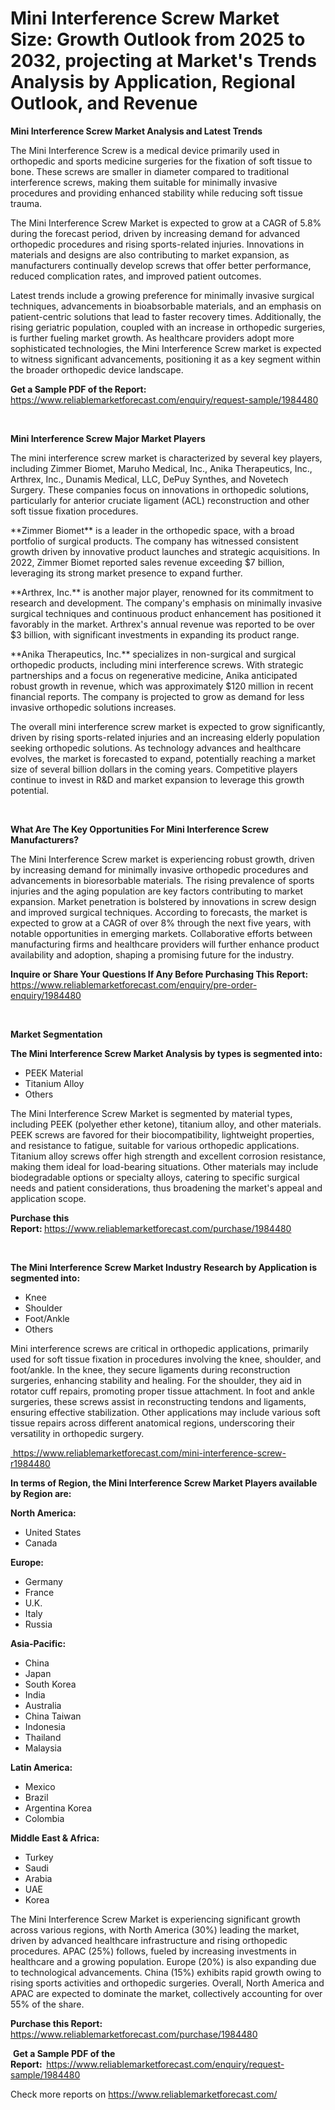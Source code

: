 <p><h1>Mini Interference Screw Market Size: Growth Outlook from 2025 to 2032, projecting at Market's Trends Analysis by Application, Regional Outlook, and Revenue</h1></p><p><strong>Mini Interference Screw Market Analysis and Latest Trends</strong></p>
<p><p>The Mini Interference Screw is a medical device primarily used in orthopedic and sports medicine surgeries for the fixation of soft tissue to bone. These screws are smaller in diameter compared to traditional interference screws, making them suitable for minimally invasive procedures and providing enhanced stability while reducing soft tissue trauma. </p><p>The Mini Interference Screw Market is expected to grow at a CAGR of 5.8% during the forecast period, driven by increasing demand for advanced orthopedic procedures and rising sports-related injuries. Innovations in materials and designs are also contributing to market expansion, as manufacturers continually develop screws that offer better performance, reduced complication rates, and improved patient outcomes.</p><p>Latest trends include a growing preference for minimally invasive surgical techniques, advancements in bioabsorbable materials, and an emphasis on patient-centric solutions that lead to faster recovery times. Additionally, the rising geriatric population, coupled with an increase in orthopedic surgeries, is further fueling market growth. As healthcare providers adopt more sophisticated technologies, the Mini Interference Screw market is expected to witness significant advancements, positioning it as a key segment within the broader orthopedic device landscape.</p></p>
<p><strong>Get a Sample PDF of the Report:&nbsp;</strong> <a href="https://www.reliablemarketforecast.com/enquiry/request-sample/1984480?utm_campaign=3050&utm_medium=2&utm_source=Github&utm_content=ia&utm_term=05032025&utm_id=mini-interference-screw">https://www.reliablemarketforecast.com/enquiry/request-sample/1984480</a></p>
<p>&nbsp;</p>
<p><strong>Mini Interference Screw Major Market Players</strong></p>
<p><p>The mini interference screw market is characterized by several key players, including Zimmer Biomet, Maruho Medical, Inc., Anika Therapeutics, Inc., Arthrex, Inc., Dunamis Medical, LLC, DePuy Synthes, and Novetech Surgery. These companies focus on innovations in orthopedic solutions, particularly for anterior cruciate ligament (ACL) reconstruction and other soft tissue fixation procedures.</p><p>**Zimmer Biomet** is a leader in the orthopedic space, with a broad portfolio of surgical products. The company has witnessed consistent growth driven by innovative product launches and strategic acquisitions. In 2022, Zimmer Biomet reported sales revenue exceeding $7 billion, leveraging its strong market presence to expand further.</p><p>**Arthrex, Inc.** is another major player, renowned for its commitment to research and development. The company's emphasis on minimally invasive surgical techniques and continuous product enhancement has positioned it favorably in the market. Arthrex's annual revenue was reported to be over $3 billion, with significant investments in expanding its product range.</p><p>**Anika Therapeutics, Inc.** specializes in non-surgical and surgical orthopedic products, including mini interference screws. With strategic partnerships and a focus on regenerative medicine, Anika anticipated robust growth in revenue, which was approximately $120 million in recent financial reports. The company is projected to grow as demand for less invasive orthopedic solutions increases.</p><p>The overall mini interference screw market is expected to grow significantly, driven by rising sports-related injuries and an increasing elderly population seeking orthopedic solutions. As technology advances and healthcare evolves, the market is forecasted to expand, potentially reaching a market size of several billion dollars in the coming years. Competitive players continue to invest in R&D and market expansion to leverage this growth potential.</p></p>
<p>&nbsp;</p>
<p><strong>What Are The Key Opportunities For Mini Interference Screw Manufacturers?</strong></p>
<p><p>The Mini Interference Screw market is experiencing robust growth, driven by increasing demand for minimally invasive orthopedic procedures and advancements in bioresorbable materials. The rising prevalence of sports injuries and the aging population are key factors contributing to market expansion. Market penetration is bolstered by innovations in screw design and improved surgical techniques. According to forecasts, the market is expected to grow at a CAGR of over 8% through the next five years, with notable opportunities in emerging markets. Collaborative efforts between manufacturing firms and healthcare providers will further enhance product availability and adoption, shaping a promising future for the industry.</p></p>
<p><strong>Inquire or Share Your Questions If Any Before Purchasing This Report:</strong> <a href="https://www.reliablemarketforecast.com/enquiry/pre-order-enquiry/1984480?utm_campaign=3050&utm_medium=2&utm_source=Github&utm_content=ia&utm_term=05032025&utm_id=mini-interference-screw">https://www.reliablemarketforecast.com/enquiry/pre-order-enquiry/1984480</a></p>
<p>&nbsp;</p>
<p><strong>Market Segmentation</strong></p>
<p><strong>The Mini Interference Screw Market Analysis by types is segmented into:</strong></p>
<p><ul><li>PEEK Material</li><li>Titanium Alloy</li><li>Others</li></ul></p>
<p><p>The Mini Interference Screw Market is segmented by material types, including PEEK (polyether ether ketone), titanium alloy, and other materials. PEEK screws are favored for their biocompatibility, lightweight properties, and resistance to fatigue, suitable for various orthopedic applications. Titanium alloy screws offer high strength and excellent corrosion resistance, making them ideal for load-bearing situations. Other materials may include biodegradable options or specialty alloys, catering to specific surgical needs and patient considerations, thus broadening the market's appeal and application scope.</p></p>
<p><strong>Purchase this Report:&nbsp;</strong><a href="https://www.reliablemarketforecast.com/purchase/1984480?utm_campaign=3050&utm_medium=2&utm_source=Github&utm_content=ia&utm_term=05032025&utm_id=mini-interference-screw">https://www.reliablemarketforecast.com/purchase/1984480</a></p>
<p>&nbsp;</p>
<p><strong>The Mini Interference Screw Market Industry Research by Application is segmented into:</strong></p>
<p><ul><li>Knee</li><li>Shoulder</li><li>Foot/Ankle</li><li>Others</li></ul></p>
<p><p>Mini interference screws are critical in orthopedic applications, primarily used for soft tissue fixation in procedures involving the knee, shoulder, and foot/ankle. In the knee, they secure ligaments during reconstruction surgeries, enhancing stability and healing. For the shoulder, they aid in rotator cuff repairs, promoting proper tissue attachment. In foot and ankle surgeries, these screws assist in reconstructing tendons and ligaments, ensuring effective stabilization. Other applications may include various soft tissue repairs across different anatomical regions, underscoring their versatility in orthopedic surgery.</p></p>
<p><a href="https://www.reliablemarketforecast.com/mini-interference-screw-r1984480?utm_campaign=3050&utm_medium=2&utm_source=Github&utm_content=ia&utm_term=05032025&utm_id=mini-interference-screw">&nbsp;https://www.reliablemarketforecast.com/mini-interference-screw-r1984480</a></p>
<p><strong>In terms of Region, the Mini Interference Screw Market Players available by Region are:</strong></p>
<p>
    <p> <strong> North America: </strong>
        <ul>
            <li>United States</li>
            <li>Canada</li>
        </ul>
        </p> 
    <p> <strong> Europe: </strong>
        <ul>
            <li>Germany</li>
            <li>France</li>
            <li>U.K.</li>
            <li>Italy</li>
            <li>Russia</li>
        </ul>
        </p> 
    <p> <strong> Asia-Pacific: </strong>
        <ul>
            <li>China</li>
            <li>Japan</li>
            <li>South Korea</li>
            <li>India</li>
            <li>Australia</li>
            <li>China Taiwan</li>
            <li>Indonesia</li>
            <li>Thailand</li>
            <li>Malaysia</li>
        </ul>
        </p> 
    <p> <strong> Latin America: </strong>
        <ul>
            <li>Mexico</li>
            <li>Brazil</li>
            <li>Argentina Korea</li>
            <li>Colombia</li>
        </ul>
        </p> 
    <p> <strong> Middle East & Africa: </strong>
        <ul>
            <li>Turkey</li>
            <li>Saudi</li>
            <li>Arabia</li>
            <li>UAE</li>
            <li>Korea</li>
        </ul>
    </p>
    </p>
<p><p>The Mini Interference Screw Market is experiencing significant growth across various regions, with North America (30%) leading the market, driven by advanced healthcare infrastructure and rising orthopedic procedures. APAC (25%) follows, fueled by increasing investments in healthcare and a growing population. Europe (20%) is also expanding due to technological advancements. China (15%) exhibits rapid growth owing to rising sports activities and orthopedic surgeries. Overall, North America and APAC are expected to dominate the market, collectively accounting for over 55% of the share.</p></p>
<p><strong>Purchase this Report: </strong><a href="https://www.reliablemarketforecast.com/purchase/1984480?utm_campaign=3050&utm_medium=2&utm_source=Github&utm_content=ia&utm_term=05032025&utm_id=mini-interference-screw">https://www.reliablemarketforecast.com/purchase/1984480</a></p>
<p>&nbsp;<strong>Get a Sample PDF of the Report:&nbsp;&nbsp;</strong><a href="https://www.reliablemarketforecast.com/enquiry/request-sample/1984480?utm_campaign=3050&utm_medium=2&utm_source=Github&utm_content=ia&utm_term=05032025&utm_id=mini-interference-screw">https://www.reliablemarketforecast.com/enquiry/request-sample/1984480</a></p>
<p><strong></strong></p>
<p>Check more reports on <a href="https://www.reliablemarketforecast.com/?utm_campaign=3050&utm_medium=2&utm_source=Github&utm_content=ia&utm_term=05032025&utm_id=mini-interference-screw">https://www.reliablemarketforecast.com/</a></p>